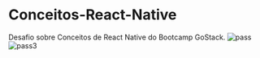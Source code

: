 # Conceitos-React-Native
Desafio sobre Conceitos de React Native do Bootcamp GoStack.
![pass](https://user-images.githubusercontent.com/54715328/90968918-a28d9000-e4c8-11ea-9b6f-0e1c50c61853.png)
![pass3](https://user-images.githubusercontent.com/54715328/90968935-cbae2080-e4c8-11ea-811c-3174c09f7eae.png)
